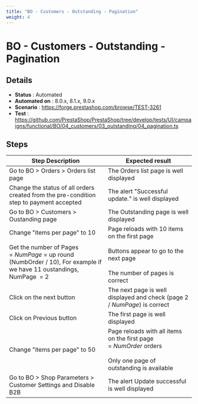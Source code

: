 ```yaml
---
title: "BO - Customers - Outstanding - Pagination"
weight: 4
---
```


# BO - Customers - Outstanding - Pagination
## Details
* **Status** : Automated
* **Automated on** : 8.0.x, 8.1.x, 9.0.x
* **Scenario** : https://forge.prestashop.com/browse/TEST-3261
* **Test** : https://github.com/PrestaShop/PrestaShop/tree/develop/tests/UI/campaigns/functional/BO/04_customers/03_outstanding/04_pagination.ts

## Steps
| Step Description | Expected result |
| ----- | ----- |
| Go to BO > Orders > Orders list page | The Orders list page is well displayed |
| Change the status of all orders created from the pre-condition step to payment accepted | The alert "Successful update." is well displayed |
| Go to BO > Customers > Oustanding page | The Outstanding page is well displayed |
| Change "items per page" to 10<br><br>Get the number of Pages = *NumPage* = up round (NumbOrder / 10), For example if we have 11 oustandings, NumPage  = 2 | Page reloads with 10 items on the first page<br><br>Buttons appear to go to the next page<br><br>The number of pages is correct |
| Click on the next button | The next page is well displayed and check (page 2 / *NumPage*) is correct |
| Click on Previous button | The first page is well displayed |
| Change "items per page" to 50 | Page reloads with all items on the first page = *NumOrder* orders<br><br>Only one page of outstanding is available |
| Go to BO > Shop Parameters > Customer Settings and Disable B2B | The alert Update successful is well displayed |
